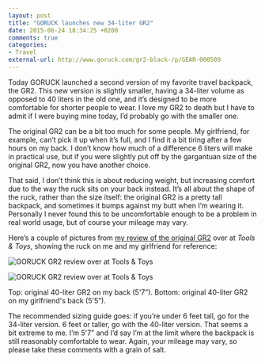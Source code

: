 ```yaml
---
layout: post
title: "GORUCK launches new 34-liter GR2"
date: 2015-06-24 18:34:25 +0200
comments: true
categories: 
- Travel
external-url: http://www.goruck.com/gr2-black-/p/GEAR-000509
---
```


Today GORUCK launched a second version of my favorite travel backpack, the GR2. This new version is slightly smaller, having a 34-liter volume as opposed to 40 liters in the old one, and it’s designed to be more comfortable for shorter people to wear. I love my GR2 to death but I have to admit if I were buying mine today, I’d probably go with the smaller one.

The original GR2 can be a bit too much for some people. My girlfriend, for example, can’t pick it up when it’s full, and I find it a bit tiring after a few hours on my back. I don’t know how much of a difference 6 liters will make in practical use, but if you were slightly put off by the gargantuan size of the original GR2, now you have another choice.

That said, I don’t think this is about reducing weight, but increasing comfort due to the way the ruck sits on your back instead. It’s all about the shape of the ruck, rather than the size itself: the original GR2 is a pretty tall backpack, and sometimes it bumps against my butt when I’m wearing it. Personally I never found this to be uncomfortable enough to be a problem in real world usage, but of course your mileage may vary.

Here’s a couple of pictures from [my review of the original GR2](http://toolsandtoys.net/reviews/the-goruck-gr2/) over at _Tools & Toys_, showing the ruck on me and my girlfriend for reference:

<p class="extra-width"><img src="/assets/images/flickr/18500612853_bece9111e7_o.jpg" title="GORUCK GR2 review over at Tools & Toys"></p>

<p class="extra-width"><img src="/assets/images/flickr/18933885638_4fd0a3cb62_o.jpg" title="GORUCK GR2 review over at Tools & Toys"></p>

<p class="photo-credit">Top: original 40-liter GR2 on my back (5'7”). Bottom: original 40-liter GR2 on my girlfriend's back (5'5”).</p>

The recommended sizing guide goes: if you’re under 6 feet tall, go for the 34-liter version. 6 feet or taller, go with the 40-liter version. That seems a bit extreme to me. I’m 5'7" and I’d say I’m at the limit where the backpack is still reasonably comfortable to wear. Again, your mileage may vary, so please take these comments with a grain of salt.